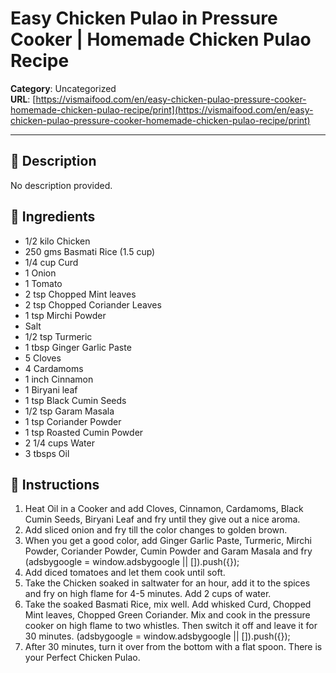 # Easy Chicken Pulao in Pressure Cooker | Homemade Chicken Pulao Recipe

**Category**: Uncategorized  
**URL**: [https://vismaifood.com/en/easy-chicken-pulao-pressure-cooker-homemade-chicken-pulao-recipe/print](https://vismaifood.com/en/easy-chicken-pulao-pressure-cooker-homemade-chicken-pulao-recipe/print)  


---

## 📝 Description
No description provided.



## 🧂 Ingredients
- 1/2 kilo Chicken
- 250 gms Basmati Rice (1.5 cup)
- 1/4 cup Curd
- 1 Onion
- 1 Tomato
- 2 tsp Chopped Mint leaves
- 2 tsp Chopped Coriander Leaves
- 1 tsp Mirchi Powder
- Salt
- 1/2 tsp Turmeric
- 1 tbsp Ginger Garlic Paste
- 5 Cloves
- 4 Cardamoms
- 1 inch Cinnamon
- 1 Biryani leaf
- 1 tsp Black Cumin Seeds
- 1/2 tsp Garam Masala
- 1 tsp Coriander Powder
- 1 tsp Roasted Cumin Powder
- 2 1/4 cups Water
- 3 tbsps Oil

## 🍳 Instructions
1. Heat Oil in a Cooker and add Cloves, Cinnamon, Cardamoms, Black Cumin Seeds, Biryani Leaf and fry until they give out a nice aroma.
2. Add sliced onion and fry till the color changes to golden brown.
3. When you get a good color, add Ginger Garlic Paste, Turmeric, Mirchi Powder, Coriander Powder, Cumin Powder and Garam Masala and fry (adsbygoogle = window.adsbygoogle || []).push({});
4. Add diced tomatoes and let them cook until soft.
5. Take the Chicken soaked in saltwater for an hour, add it to the spices and fry on high flame for 4-5 minutes. Add 2 cups of water.
6. Take the soaked Basmati Rice, mix well. Add whisked Curd, Chopped Mint leaves, Chopped Green Coriander. Mix and cook in the pressure cooker on high flame to two whistles. Then switch it off and leave it for 30 minutes. (adsbygoogle = window.adsbygoogle || []).push({});
7. After 30 minutes, turn it over from the bottom with a flat spoon. There is your Perfect Chicken Pulao.



